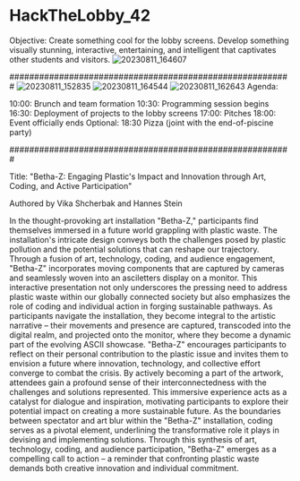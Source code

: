 # HackTheLobby_42
Objective: 
Create something cool for the lobby screens. Develop something visually stunning, interactive, entertaining, and intelligent that captivates other students and visitors. 
![20230811_164607](https://github.com/Ek9n/HackTheLobby_42/assets/119967017/229c45bf-7c55-4b30-9d8f-93eacf5b0193)

#########################################################
![20230811_152835](https://github.com/Ek9n/HackTheLobby_42/assets/119967017/7327b492-d6e3-4966-b494-bc0b23414c9f)
![20230811_164544](https://github.com/Ek9n/HackTheLobby_42/assets/119967017/ebddaf7a-863c-4e69-9972-3bf6872e79b9)
![20230811_162643](https://github.com/Ek9n/HackTheLobby_42/assets/119967017/e14e3143-f64b-4086-8778-487c5b5d1b5f)
Agenda:

10:00: Brunch and team formation 10:30: Programming session begins 16:30: Deployment of projects to the lobby screens 17:00: Pitches 18:00: Event officially ends Optional: 18:30 Pizza (joint with the end-of-piscine party)

#########################################################

Title: "Betha-Z: Engaging Plastic's Impact and Innovation through Art, Coding, and Active Participation"

Authored by Vika Shcherbak and Hannes Stein

In the thought-provoking art installation "Betha-Z," participants find themselves immersed in a future world grappling with plastic waste. The installation's intricate design conveys both the challenges posed by plastic pollution and the potential solutions that can reshape our trajectory. Through a fusion of art, technology, coding, and audience engagement, "Betha-Z" incorporates moving components that are captured by cameras and seamlessly woven into an asciletters display on a monitor.
This interactive presentation not only underscores the pressing need to address plastic waste within our globally connected society but also emphasizes the role of coding and individual action in forging sustainable pathways. As participants navigate the installation, they become integral to the artistic narrative – their movements and presence are captured, transcoded into the digital realm, and projected onto the monitor, where they become a dynamic part of the evolving ASCII showcase.
"Betha-Z" encourages participants to reflect on their personal contribution to the plastic issue and invites them to envision a future where innovation, technology, and collective effort converge to combat the crisis. By actively becoming a part of the artwork, attendees gain a profound sense of their interconnectedness with the challenges and solutions represented. This immersive experience acts as a catalyst for dialogue and inspiration, motivating participants to explore their potential impact on creating a more sustainable future.
As the boundaries between spectator and art blur within the "Betha-Z" installation, coding serves as a pivotal element, underlining the transformative role it plays in devising and implementing solutions. Through this synthesis of art, technology, coding, and audience participation, "Betha-Z" emerges as a compelling call to action – a reminder that confronting plastic waste demands both creative innovation and individual commitment.
